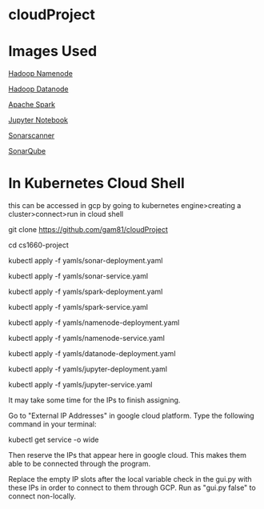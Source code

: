 # cloudProject

# Images Used
[Hadoop Namenode](https://hub.docker.com/layers/bde2020/hadoop-namenode/2.0.0-hadoop3.2.1-java8/images/sha256-51ad9293ec52083c5003ef0aaab00c3dd7d6335ddf495cc1257f97a272cab4c0?context=explore)

[Hadoop Datanode](https://hub.docker.com/layers/bde2020/hadoop-datanode/2.0.0-hadoop3.2.1-java8/images/sha256-ddf6e9ad55af4f73d2ccb6da31d9e3331ffb94d5f046126db4f40aa348d484bf?context=explore)

[Apache Spark](https://hub.docker.com/layers/bitnami/spark/3/images/sha256-e60f9146bdce100cf518746117f84d659d352dc0fc4c0af552e05a935f5d2ae1?context=explore)

[Jupyter Notebook](https://hub.docker.com/r/jupyter/datascience-notebook)

[Sonarscanner](https://hub.docker.com/r/newtmitch/sonar-scanner)

[SonarQube](https://hub.docker.com/_/sonarqube)

# In Kubernetes Cloud Shell

this can be accessed in gcp by going to kubernetes engine>creating a cluster>connect>run in cloud shell 

git clone https://github.com/gam81/cloudProject

cd cs1660-project

kubectl apply -f yamls/sonar-deployment.yaml

kubectl apply -f yamls/sonar-service.yaml

kubectl apply -f yamls/spark-deployment.yaml

kubectl apply -f yamls/spark-service.yaml

kubectl apply -f yamls/namenode-deployment.yaml

kubectl apply -f yamls/namenode-service.yaml

kubectl apply -f yamls/datanode-deployment.yaml

kubectl apply -f yamls/jupyter-deployment.yaml

kubectl apply -f yamls/jupyter-service.yaml


It may take some time for the IPs to finish assigning.

Go to "External IP Addresses" in google cloud platform. Type the following command in your terminal:

kubectl get service -o wide

Then reserve the IPs that appear here in google cloud. This makes them able to be connected through the program.

Replace the empty IP slots after the local variable check in the gui.py with these IPs in order to connect to them through GCP. Run as "gui.py false" to connect non-locally.

